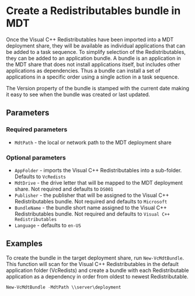 # Create a Redistributables bundle in MDT

Once the Visual C++ Redistributables have been imported into a MDT deployment share, they will be available as individual applications that can be added to a task sequence. To simplify selection of the Redistributables, they can be added to an application bundle. A bundle is an application in the MDT share that does not install applications itself, but includes other applications as dependencies. Thus a bundle can install a set of applications in a specific order using a single action in a task sequence.

The Version property of the bundle is stamped with the current date making it easy to see when the bundle was created or last updated.

## Parameters

### Required parameters

* `MdtPath` - the local or network path to the MDT deployment share

### Optional parameters

* `AppFolder` - imports the Visual C++ Redistributables into a sub-folder. Defaults to `VcRedists`
* `MdtDrive` - the drive letter that will be mapped to the MDT deployment share. Not required and defaults to `DS001`
* `Publisher` - the publisher that will be assigned to the Visual C++ Redistributables bundle. Not required and defaults to `Microsoft`
* `BundleName` - the bundle short name assigned to the Visual C++ Redistributables bundle. Not required and defaults to `Visual C++ Redistributables`
* `Language` - defaults to `en-US`

## Examples

To create the bundle in the target deployment share, run `New-VcMdtBundle`. This function will scan for the Visual C++ Redistributables in the default application folder (VcRedists) and create a bundle with each Redistributable application as a dependency in order from oldest to newest Redistributable.

```powershell
New-VcMdtBundle -MdtPath \\server\deployment
```
